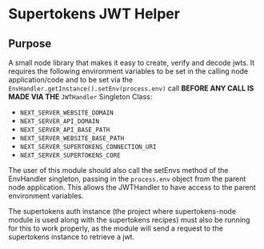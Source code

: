 # Supertokens JWT Helper

## Purpose

A small node library that makes it easy to create, verify and decode jwts. It requires the following environment variables to be set in the calling node application/code and to be set via the `EnvHandler.getInstance().setEnv(process.env)` call **BEFORE ANY CALL IS MADE VIA THE** `JWTHandler` Singleton Class:

- `NEXT_SERVER_WEBSITE_DOMAIN`
- `NEXT_SERVER_API_DOMAIN`
- `NEXT_SERVER_API_BASE_PATH`
- `NEXT_SERVER_WEBSITE_BASE_PATH`
- `NEXT_SERVER_SUPERTOKENS_CONNECTION_URI`
- `NEXT_SERVER_SUPERTOKENS_CORE`

The user of this module should also call the setEnvs method of the EnvHandler singleton, passing in the `process.env` object from the parent node application. This allows the JWTHandler to have access to the parent environment variables.

The supertokens auth instance (the project where supertokens-node module is used along with the supertokens recipes) must also be running for this to work properly, as the module will send a request to the supertokens instance to retrieve a jwt.
